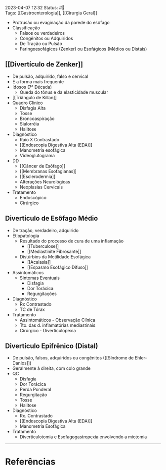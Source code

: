 2023-04-07 12:32
Status: #🌱   
Tags: [[Gastroenterologia]], [[Cirurgia Geral]]
<br/>
- Protrusão ou evaginação da parede do esôfago
- Classificação
	- Falsos ou verdadeiros
	- Congênitos ou Adquiridos
	- De Tração ou Pulsão
	- Faringoesofágicos (Zenker) ou Esofágicos (Médios ou Distais)
## [[Divertículo de Zenker]]
- De pulsão, adquirido, falso e cervical
- É a forma mais frequente
- Idosos (7ª Década)
	- Queda do tônus e da elasticidade muscular
- [[Triângulo de Killan]]
- Quadro Clínico
	- Disfagia Alta
	- Tosse
	- Broncoaspiração
	- Sialorréia
	- Halitose
- Diagnóstico
	- Raio X Contrastado
	- [[Endoscopia Digestiva Alta (EDA)]]
	- Manometria esofágica
	- Videoglutograma
- DD
	- [[Câncer de Esôfago]]
	- [[Membranas Esofagianas]]
	- [[Esclerodermia]]
	- Alterações Neurológicas
	- Neoplasias Cervicais
- Tratamento
	- Endoscópico
	- Cirúrgico
## Divertículo de Esôfago Médio
- De tração, verdadeiro, adquirido
- Etiopatologia
	- Resultado do processo de cura de uma inflamação
		- [[Tuberculose]]
		- [[Mediastinite Fibrosante]]
	- Distúrbios da Motilidade Esofágica
		- [[Acalasia]]
		- [[Espasmo Esofágico Difuso]]
- Assintomáticos
	- Sintomas Eventuais
		- Disfagia
		- Dor Torácica
		- Regurgitações
- Diagnóstico
	- Rx Contrastado
	- TC de Tórax
- Tratamento
	- Assintomáticos - Observação Clínica
	- Tto. das d. inflamatórias mediastinais
	- Cirúrgico - Divertículopexia
## Divertículo Epifrênico (Distal)
- De pulsão, falsos, adquiridos ou congênitos ([[Síndrome de Ehler-Danlos]])
- Geralmente à direita, com colo grande
- QC
	- Disfagia
	- Dor Torácica
	- Perda Ponderal
	- Regurgitação
	- Tosse
	- Halitose
- Diagnóstico
	- Rx. Contrastado
	- [[Endoscopia Digestiva Alta (EDA)]]
	- Manometria Esofágica
- Tratamento
	- Diverticulotomia e Esofagogastropexia envolvendo a miotomia
____
# Referências

